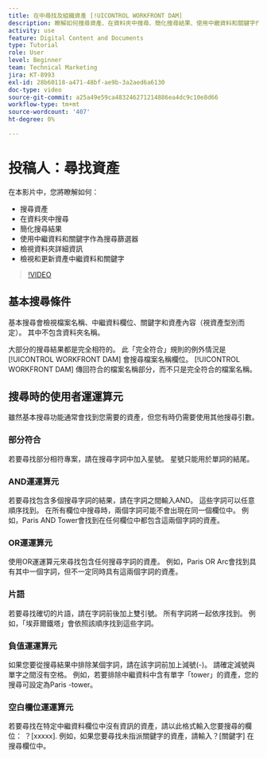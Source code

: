```yaml
---
title: 在中尋找及組織資產 [!UICONTROL WORKFRONT DAM]
description: 瞭解如何搜尋資產、在資料夾中搜尋、簡化搜尋結果、使用中繼資料和關鍵字作為搜尋篩選條件，以及更多關於 [!UICONTROL WORKFRONT DAM].
activity: use
feature: Digital Content and Documents
type: Tutorial
role: User
level: Beginner
team: Technical Marketing
jira: KT-8993
exl-id: 28b60118-a471-48bf-ae9b-3a2aed6a6130
doc-type: video
source-git-commit: a25a49e59ca483246271214886ea4dc9c10e8d66
workflow-type: tm+mt
source-wordcount: '407'
ht-degree: 0%

---
```


# 投稿人：尋找資產

在本影片中，您將瞭解如何：

* 搜尋資產
* 在資料夾中搜尋
* 簡化搜尋結果
* 使用中繼資料和關鍵字作為搜尋篩選器
* 檢視資料夾詳細資訊
* 檢視和更新資產中繼資料和關鍵字

>[!VIDEO](https://video.tv.adobe.com/v/335253/?quality=12&learn=on)

## 基本搜尋條件

基本搜尋會檢視檔案名稱、中繼資料欄位、關鍵字和資產內容（視資產型別而定）。 其中不包含資料夾名稱。

大部分的搜尋結果都是完全相符的。 此「完全符合」規則的例外情況是 [!UICONTROL WORKFRONT DAM] 會搜尋檔案名稱欄位。 [!UICONTROL WORKFRONT DAM] 傳回符合的檔案名稱部分，而不只是完全符合的檔案名稱。

## 搜尋時的使用者運運算元

雖然基本搜尋功能通常會找到您需要的資產，但您有時仍需要使用其他搜尋引數。

### 部分符合

若要尋找部分相符專案，請在搜尋字詞中加入星號。 星號只能用於單詞的結尾。

### AND運運算元

若要尋找包含多個搜尋字詞的結果，請在字詞之間輸入AND。 這些字詞可以任意順序找到。 在所有欄位中搜尋時，兩個字詞可能不會出現在同一個欄位中。 例如，Paris AND Tower會找到在任何欄位中都包含這兩個字詞的資產。

### OR運運算元

使用OR運運算元來尋找包含任何搜尋字詞的資產。 例如，Paris OR Arc會找到具有其中一個字詞，但不一定同時具有這兩個字詞的資產。

### 片語

若要尋找確切的片語，請在字詞前後加上雙引號。 所有字詞將一起依序找到。 例如，「埃菲爾鐵塔」會依照該順序找到這些字詞。

### 負值運運算元

如果您要從搜尋結果中排除某個字詞，請在該字詞前加上減號(-)。 請確定減號與單字之間沒有空格。 例如，若要排除中繼資料中含有單字「tower」的資產，您的搜尋可設定為Paris -tower。

### 空白欄位運運算元

若要尋找在特定中繼資料欄位中沒有資訊的資產，請以此格式輸入您要搜尋的欄位： ？[xxxxx]. 例如，如果您要尋找未指派關鍵字的資產，請輸入？[關鍵字] 在搜尋欄位中。
